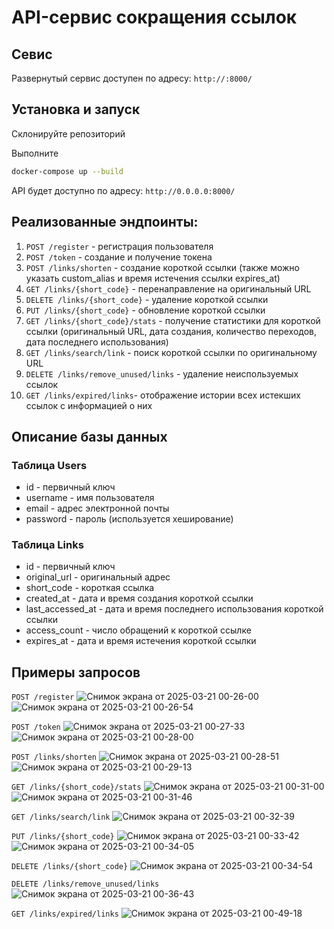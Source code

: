# API-сервис сокращения ссылок

## Севис

Развернутый сервис доступен по адресу: `http://:8000/`

## Установка и запуск

Склонируйте репозиторий

Выполните

```bash
docker-compose up --build
```

API будет доступно по адресу: `http://0.0.0.0:8000/`

## Реализованные эндпоинты:

1. `POST /register` - регистрация пользователя
2. `POST /token` - создание и получение токена
3. `POST /links/shorten` - создание короткой ссылки (также можно указать custom_alias и время истечения ссылки expires_at)
4. `GET /links/{short_code}` - перенаправление на оригинальный URL
5. `DELETE /links/{short_code}` - удаление короткой ссылки
6. `PUT /links/{short_code}` - обновление короткой ссылки
7. `GET /links/{short_code}/stats` - получение статистики для короткой ссылки (оригинальный URL, дата создания, количество переходов, дата последнего использования)
8. `GET /links/search/link` - поиск короткой ссылки по оригинальному URL
9. `DELETE /links/remove_unused/links` - удаление неиспользуемых ссылок
10. `GET /links/expired/links`- отображение истории всех истекших ссылок с информацией о них

## Описание базы данных

### Таблица Users
- id - первичный ключ
- username - имя пользователя
- email - адрес электронной почты
- password - пароль (используется хеширование)

### Таблица Links
- id - первичный ключ
- original_url - оригинальный адрес
- short_code - короткая ссылка
- created_at - дата и время создания короткой ссылки
- last_accessed_at - дата и время последнего использования короткой ссылки
- access_count - число обращений к короткой ссылке
- expires_at - дата и время истечения короткой ссылки

## Примеры запросов
`POST /register`
![Снимок экрана от 2025-03-21 00-26-00](https://github.com/user-attachments/assets/01a347d1-66b9-460f-9b9d-faa61a7d8b5a)
![Снимок экрана от 2025-03-21 00-26-54](https://github.com/user-attachments/assets/56c96b93-e2a4-46d2-bc3d-673bee5fba2b)

`POST /token`
![Снимок экрана от 2025-03-21 00-27-33](https://github.com/user-attachments/assets/8949b5fe-875b-4827-ab7f-2fbd2e4d6423)
![Снимок экрана от 2025-03-21 00-28-00](https://github.com/user-attachments/assets/f994f4e9-acb9-435c-8bb7-9f2182cec1a0)

`POST /links/shorten`
![Снимок экрана от 2025-03-21 00-28-51](https://github.com/user-attachments/assets/bb61e70f-ab5d-4235-a828-ba85881184d0)
![Снимок экрана от 2025-03-21 00-29-13](https://github.com/user-attachments/assets/c7193d1e-656a-4bf2-8720-052b1f8706f6)

`GET /links/{short_code}/stats`
![Снимок экрана от 2025-03-21 00-31-00](https://github.com/user-attachments/assets/ef1c2d85-3662-4a4e-8fb7-d95d6f5a34b2)
![Снимок экрана от 2025-03-21 00-31-46](https://github.com/user-attachments/assets/9c7dc186-823a-4022-8869-aebc78e99842)

`GET /links/search/link`
![Снимок экрана от 2025-03-21 00-32-39](https://github.com/user-attachments/assets/ed07b775-3f1b-4637-bbf9-30b7b9a1af1b)

`PUT /links/{short_code}`
![Снимок экрана от 2025-03-21 00-33-42](https://github.com/user-attachments/assets/52322cb6-7853-492d-bcaf-26ac480ba313)
![Снимок экрана от 2025-03-21 00-34-05](https://github.com/user-attachments/assets/2ca98ae3-d967-446e-b931-9e8e03cf6d1c)

`DELETE /links/{short_code}`
![Снимок экрана от 2025-03-21 00-34-54](https://github.com/user-attachments/assets/671ad290-09ce-484d-99a4-b0a60e21dcb8)

`DELETE /links/remove_unused/links`
![Снимок экрана от 2025-03-21 00-36-43](https://github.com/user-attachments/assets/648771c7-955d-436d-9320-15d51096070e)

`GET /links/expired/links`
![Снимок экрана от 2025-03-21 00-49-18](https://github.com/user-attachments/assets/b7cbf44e-8541-469a-b73a-240851256d03)

